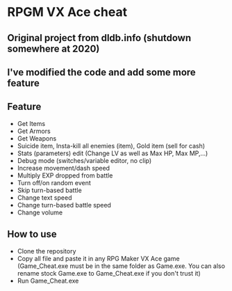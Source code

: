 # RPGM VX Ace cheat
## Original project from dldb.info (shutdown somewhere at 2020)
## I've modified the code and add some more feature
## Feature
- Get Items
- Get Armors
- Get Weapons
- Suicide item, Insta-kill all enemies (item), Gold item (sell for cash)
- Stats (parameters) edit (Change LV as well as Max HP, Max MP,...)
- Debug mode (switches/variable editor, no clip)
- Increase movement/dash speed
- Multiply EXP dropped from battle
- Turn off/on random event
- Skip turn-based battle
- Change text speed
- Change turn-based battle speed
- Change volume
## How to use
- Clone the repository
- Copy all file and paste it in any RPG Maker VX Ace game (Game_Cheat.exe must be in the same folder as Game.exe. You can also rename stock Game.exe to Game_Cheat.exe if you don't trust it)
- Run Game_Cheat.exe
